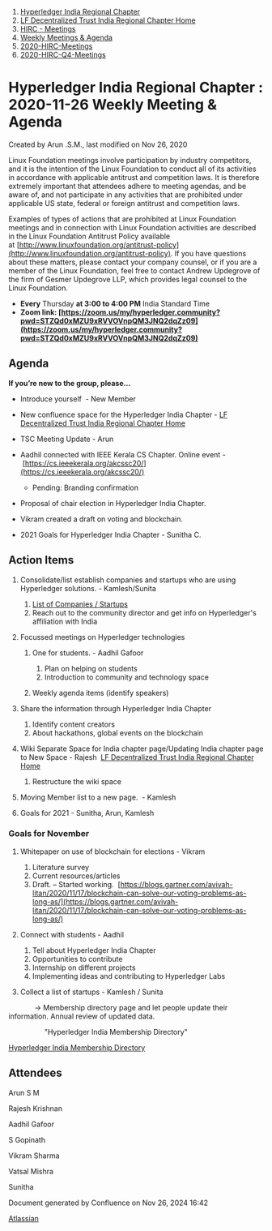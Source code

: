 1. [Hyperledger India Regional Chapter](index.html)
2. [LF Decentralized Trust India Regional Chapter Home](LF-Decentralized-Trust-India-Regional-Chapter-Home_19169282.html)
3. [HIRC - Meetings](HIRC---Meetings_19169350.html)
4. [Weekly Meetings &amp; Agenda](19169352.html)
5. [2020-HIRC-Meetings](2020-HIRC-Meetings_19169301.html)
6. [2020-HIRC-Q4-Meetings](2020-HIRC-Q4-Meetings_19169383.html)

# Hyperledger India Regional Chapter : 2020-11-26 Weekly Meeting &amp; Agenda

Created by Arun .S.M., last modified on Nov 26, 2020

Linux Foundation meetings involve participation by industry competitors, and it is the intention of the Linux Foundation to conduct all of its activities in accordance with applicable antitrust and competition laws. It is therefore extremely important that attendees adhere to meeting agendas, and be aware of, and not participate in any activities that are prohibited under applicable US state, federal or foreign antitrust and competition laws.

Examples of types of actions that are prohibited at Linux Foundation meetings and in connection with Linux Foundation activities are described in the Linux Foundation Antitrust Policy available at [http://www.linuxfoundation.org/antitrust-policy](http://www.linuxfoundation.org/antitrust-policy). If you have questions about these matters, please contact your company counsel, or if you are a member of the Linux Foundation, feel free to contact Andrew Updegrove of the firm of Gesmer Updegrove LLP, which provides legal counsel to the Linux Foundation.

- **Every** Thursday **at 3:00 to 4:00 PM** India Standard Time
- **Zoom link: [https://zoom.us/my/hyperledger.community?pwd=STZQd0xMZU9xRVVOVnpQM3JNQ2dqZz09](https://zoom.us/my/hyperledger.community?pwd=STZQd0xMZU9xRVVOVnpQM3JNQ2dqZz09)**

## Agenda

**If you’re new to the group, please…**

- Introduce yourself  - New Member
- New confluence space for the Hyperledger India Chapter - [LF Decentralized Trust India Regional Chapter Home](LF-Decentralized-Trust-India-Regional-Chapter-Home_19169282.html)
- TSC Meeting Update - Arun
- Aadhil connected with IEEE Kerala CS Chapter. Online event - [https://cs.ieeekerala.org/akcssc20/](https://cs.ieeekerala.org/akcssc20/)
  
  - Pending: Branding confirmation
- Proposal of chair election in Hyperledger India Chapter.
- Vikram created a draft on voting and blockchain.
- 2021 Goals for Hyperledger India Chapter - Sunitha C.

## Action Items

1. Consolidate/list establish companies and startups who are using Hyperledger solutions. - Kamlesh/Sunita
   
   1. [List of Companies / Startups](https://wiki.hyperledger.org/pages/viewpage.action?pageId=41584732)
   2. Reach out to the community director and get info on Hyperledger's affiliation with India
2. Focussed meetings on Hyperledger technologies
   
   1. One for students. - Aadhil Gafoor
      
      1. Plan on helping on students
      2. Introduction to community and technology space
   2. Weekly agenda items (identify speakers)
3. Share the information through Hyperledger India Chapter
   
   1. Identify content creators
   2. About hackathons, global events on the blockchain
4. Wiki Separate Space for India chapter page/Updating India chapter page to New Space - Rajesh  [LF Decentralized Trust India Regional Chapter Home](LF-Decentralized-Trust-India-Regional-Chapter-Home_19169282.html)
   
   1. Restructure the wiki space
5. Moving Member list to a new page.  - Kamlesh
6. Goals for 2021 - Sunitha, Arun, Kamlesh

### Goals for November

1. Whitepaper on use of blockchain for elections - Vikram
   
   1. Literature survey
   2. Current resources/articles
   3. Draft. – Started working.  [https://blogs.gartner.com/avivah-litan/2020/11/17/blockchain-can-solve-our-voting-problems-as-long-as/](https://blogs.gartner.com/avivah-litan/2020/11/17/blockchain-can-solve-our-voting-problems-as-long-as/)
2. Connect with students - Aadhil
   
   1. Tell about Hyperledger India Chapter
   2. Opportunities to contribute
   3. Internship on different projects
   4. Implementing ideas and contributing to Hyperledger Labs
3. Collect a list of startups - Kamlesh / Sunita

             → Membership directory page and let people update their information. Annual review of updated data.

                  "Hyperledger India Membership Directory"

[Hyperledger India Membership Directory](https://lf-hyperledger.atlassian.net/wiki/display/CP/Hyperledger+India+Membership+Directory)

## Attendees

Arun S M

Rajesh Krishnan

Aadhil Gafoor

S Gopinath

Vikram Sharma

Vatsal Mishra

Sunitha

Document generated by Confluence on Nov 26, 2024 16:42

[Atlassian](http://www.atlassian.com/)
